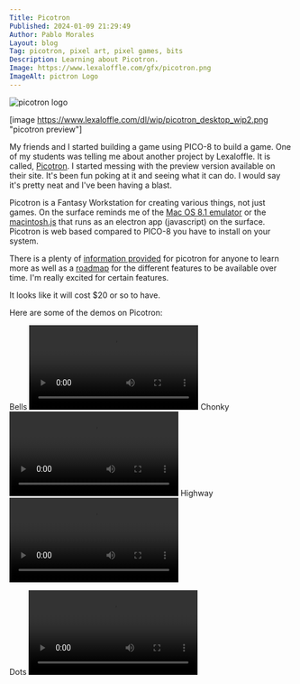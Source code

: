 ```yaml
---
Title: Picotron
Published: 2024-01-09 21:29:49
Author: Pablo Morales
Layout: blog
Tag: picotron, pixel art, pixel games, bits
Description: Learning about Picotron.
Image: https://www.lexaloffle.com/gfx/picotron.png
ImageAlt: pictron Logo
---
```

<div class="code dark-red bg-near-black pa5 " markdown="1">
 <img src="https://www.lexaloffle.com/gfx/picotron.png" alt="picotron logo" class="bg-near-black center w-50-ns mw-100" />

[image https://www.lexaloffle.com/dl/wip/picotron_desktop_wip2.png "picotron preview"]

My friends and I started building a game using PICO-8 to build a game. One of my students was telling me about another project by Lexaloffle. It is called, [Picotron](https://www.lexaloffle.com/picotron.php). I started messing with the preview version available on their site. It's been fun poking at it and seeing what it can do. I would say it's pretty neat and I've been having a blast. 

Picotron is a Fantasy Workstation for creating various things, not just games. On the surface reminds me of the [Mac OS 8.1 emulator](https://infinitemac.org/1998/Mac%20OS%208.1) or the [macintosh.js](https://github.com/felixrieseberg/macintosh.js) that runs as an electron app (javascript) on the surface. Picotron is web based compared to PICO-8 you have to install on your system. 

There is a plenty of [information provided](https://www.lexaloffle.com/picotron.php?page=faq) for picotron for anyone to learn more as well as a [roadmap](https://www.lexaloffle.com/picotron.php?page=roadmap) for the different features to be available over time. I'm really excited for certain features. 

It looks like it will cost $20 or so to have. 

Here are some of the demos on Picotron:



<div class="center pink link" markdown="1">
Bells
<video class="pb3 w-50-ns mw-100 center" controls>
  <source src="https://static.lifeofpablo.com/media/videos/blog-posts/picotron/picotron-bells.mp4" type="video/mp4">
Your browser does not support the video tag.
</video> 
Chonky
<video class="pb3 w-50-ns mw-100 center" controls>
  <source src="https://static.lifeofpablo.com/media/videos/blog-posts/picotron/chonky.mp4" type="video/mp4">
Your browser does not support the video tag.
</video> 
Highway
<video class="pb3 w-50-ns mw-100 center" controls>
  <source src="https://static.lifeofpablo.com/media/videos/blog-posts/picotron/highway.mp4" type="video/mp4">
Your browser does not support the video tag.
</video> 

Dots
<video class="pb3 w-50-ns mw-100 center" controls>
  <source src="https://static.lifeofpablo.com/media/videos/blog-posts/picotron/dots.mp4" type="video/mp4">
Your browser does not support the video tag.
</video> 
</div>

</div>
